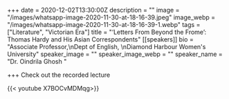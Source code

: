 +++
date = 2020-12-02T13:30:00Z
description = ""
image = "/images/whatsapp-image-2020-11-30-at-18-16-39.jpeg"
image_webp = "/images/whatsapp-image-2020-11-30-at-18-16-39-1.webp"
tags = ["Literature", "Victorian Era"]
title = "‘Letters From Beyond the Frome’: Thomas Hardy and His Asian Correspondents"
[[speakers]]
bio = "Associate Professor,\nDept of English, \nDiamond Harbour Women's University"
speaker_image = ""
speaker_image_webp = ""
speaker_name = "Dr. Oindrila Ghosh "

+++
Check out the recorded lecture

{{< youtube X7BOCvMDMqg>}}